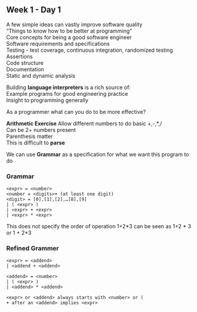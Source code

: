 ## Week 1 - Day 1
A few simple ideas can vastly improve software quality  
“Things to know how to be better at programming”  
Core concepts for being a good software engineer  
Software requirements and specifications  
Testing - test coverage, continuous integration, randomized testing  
Assertions  
Code structure  
Documentation  
Static and dynamic analysis  

Building **language interpreters** is a rich source of:  
Example programs for good engineering practice  
Insight to programming generally 

As a programmer what can you do to be more effective?

**Arithmetic Exercise**
Allow different numbers to do basic +,-,*,/  
Can be 2+ numbers present  
Parenthesis matter  
This is difficult to **parse**

We can use **Grammar** as a specification for what we want this program to do

### Grammar

```
<expr> = <number>
<number = <digits>+ (at least one digit)
<digit> = [0],[1],[2],…[8],[9]
| ( <expr> )
| <expr> + <expr>
| <expr> * <expr>
```

This does not specify the order of operation
1+2\*3 can be seen as 1+2 * 3 or 1 + 2*3

### Refined Grammer
```
<expr> = <addend>
| <addend + <addend>

<addend> = <number>
| ( <expr> )
| <addend> * <addend>

<expr> or <addend> always starts with <number> or (
+ after an <addend> implies <expr>

```
